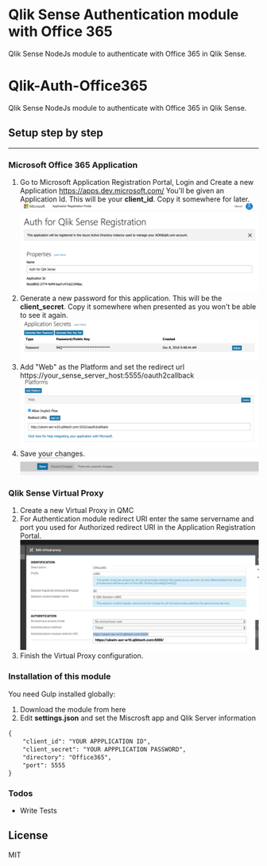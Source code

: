 # Qlik Sense Authentication module with Office 365

Qlik Sense NodeJs module to authenticate with Office 365 in Qlik Sense.

# Qlik-Auth-Office365

Qlik Sense NodeJs module to authenticate with Office 365 in Qlik Sense.
## Setup step by step
---
### Microsoft Office 365 Application
1. Go to Microsoft Application Registration Portal, Login and Create a new Application https://apps.dev.microsoft.com/ You'll be given an Application Id. This will be your **client_id**. Copy it somewhere for later.
![](https://github.com/mjromper/qlik-auth-office365/raw/master/docs/images/createapp.png)
2. Generate a new password for this application. This will be the **client_secret**. Copy it somewhere when presented as you won't be able to see it again.
![](https://github.com/mjromper/qlik-auth-office365/raw/master/docs/images/generatepassword.png)
3. Add "Web" as the Platform and set the redirect url https://your_sense_server_host:5555/oauth2callback
![](https://github.com/mjromper/qlik-auth-office365/raw/master/docs/images/webapplicationredirect.png)
4. Save your changes.
![](https://github.com/mjromper/qlik-auth-office365/raw/master/docs/images/saveconfig.png)

### Qlik Sense Virtual Proxy
1. Create a new Virtual Proxy in QMC
2. For Authentication module redirect URI enter the same servername and port you used for Authorized redirect URI in the Application Registration Portal.
![](https://github.com/mjromper/qlik-auth-office365/raw/master/docs/images/virtual-proxy.png)
3. Finish the Virtual Proxy configuration.

### Installation of this module

You need Gulp installed globally:
1. Download the module from here
2. Edit **settings.json** and set the Miscrosft app and Qlik Server information
```
{
	"client_id": "YOUR APPPLICATION ID",
	"client_secret": "YOUR APPPLICATION PASSWORD",
	"directory": "Office365",
	"port": 5555
}
```

### Todos

 - Write Tests

License
----

MIT
